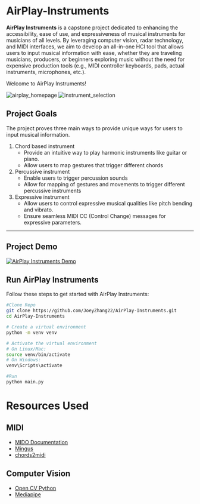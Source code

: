 # AirPlay-Instruments

**AirPlay Instruments** is a capstone project dedicated to enhancing the accessibility, ease of use, and expressiveness of musical instruments for musicians of all levels. By leveraging computer vision, radar technology, and MIDI interfaces, we aim to develop an all-in-one HCI tool that allows users to input musical information with ease, whether they are traveling musicians, producers, or beginners exploring music without the need for expensive production tools (e.g., MIDI controller keyboards, pads, actual instruments, microphones, etc.).

Welcome to AirPlay Instruments!

![airplay_homepage](https://github.com/user-attachments/assets/a73afaea-56a3-48e0-822c-b43ad13831aa)
![instrument_selection](https://github.com/user-attachments/assets/7f01faeb-2bd5-45bd-91ef-c4030cab5fc6)



## Project Goals
The project proves three main ways to provide unique ways for users to input musical information. 
1. Chord based instrument
    - Provide an intuitive way to play harmonic instruments like guitar or piano.
    - Allow users to map gestures that trigger different chords
2. Percussive instrument
    - Enable users to trigger percussion sounds
    - Allow for mapping of gestures and movements to trigger different percussive instruments
3. Expressive instrument
    - Allow users to control expressive musical qualities like pitch bending and vibrato.
    - Ensure seamless MIDI CC (Control Change) messages for expressive parameters.

___

## Project Demo

[![AirPlay Instruments Demo](https://i9.ytimg.com/vi_webp/exurCb0tvK4/mq2.webp?sqp=CMS4wbsG-oaymwEmCMACELQB8quKqQMa8AEB-AHeCIAC0AWKAgwIABABGGUgYShQMA8=&rs=AOn4CLD5aI6gSZ01VDShcNZcgUTeSVDFzA)](https://youtu.be/exurCb0tvK4)

## Run AirPlay Instruments

Follow these steps to get started with AirPlay Instruments:

```bash
#Clone Repo
git clone https://github.com/JoeyZhang22/AirPlay-Instruments.git
cd AirPlay-Instruments

# Create a virtual environment
python -m venv venv

# Activate the virtual environment
# On Linux/Mac:
source venv/bin/activate
# On Windows:
venv\Scripts\activate

#Run
python main.py
```

# Resources Used
## MIDI

- [MIDO Documentation](https://mido.readthedocs.io/en/stable/index.html)
- [Mingus](https://bspaans.github.io/python-mingus/)
- [chords2midi](https://github.com/Miserlou/chords2midi)

## Computer Vision

- [Open CV Python](https://docs.opencv.org/4.x/index.html)
- [Mediapipe](https://ai.google.dev/edge/mediapipe/solutions/vision/gesture_recognizer/python?_gl=1*qys266*_up*MQ..*_ga*MTQwMjEzNTAwNy4xNzI1NTUyNzc3*_ga_P1DBVKWT6V*MTcyNTU1Mjc3Ni4xLjAuMTcyNTU1Mjc3Ni4wLjAuMTM5MjQ4OTI5MA..)
